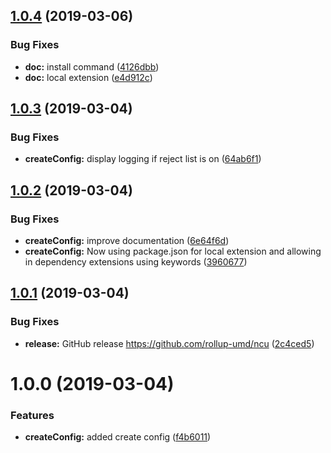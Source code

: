 ## [1.0.4](https://github.com/rollup-umd/ncu/compare/v1.0.3...v1.0.4) (2019-03-06)


### Bug Fixes

* **doc:** install command ([4126dbb](https://github.com/rollup-umd/ncu/commit/4126dbb))
* **doc:** local extension ([e4d912c](https://github.com/rollup-umd/ncu/commit/e4d912c))

## [1.0.3](https://github.com/rollup-umd/ncu/compare/v1.0.2...v1.0.3) (2019-03-04)


### Bug Fixes

* **createConfig:** display logging if reject list is on ([64ab6f1](https://github.com/rollup-umd/ncu/commit/64ab6f1))

## [1.0.2](https://github.com/rollup-umd/ncu/compare/v1.0.1...v1.0.2) (2019-03-04)


### Bug Fixes

* **createConfig:** improve documentation ([6e64f6d](https://github.com/rollup-umd/ncu/commit/6e64f6d))
* **createConfig:** Now using package.json for local extension and allowing in dependency extensions using keywords ([3960677](https://github.com/rollup-umd/ncu/commit/3960677))

## [1.0.1](https://github.com/rollup-umd/ncu/compare/v1.0.0...v1.0.1) (2019-03-04)


### Bug Fixes

* **release:** GitHub release https://github.com/rollup-umd/ncu ([2c4ced5](https://github.com/rollup-umd/ncu/commit/2c4ced5))

# 1.0.0 (2019-03-04)


### Features

* **createConfig:** added create config ([f4b6011](https://module.kopaxgroup.com/rollup-umd/ncu/commit/f4b6011))
